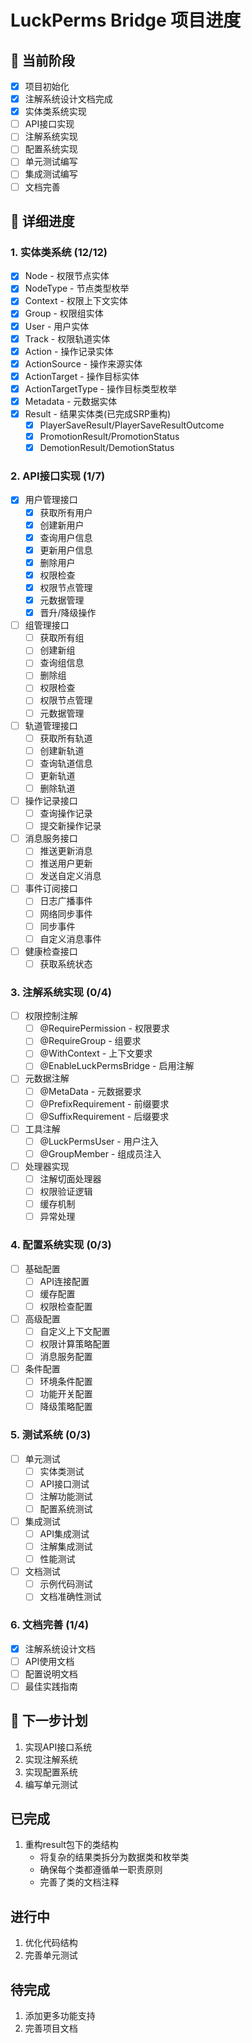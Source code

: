 # LuckPerms Bridge 项目进度

## 🚀 当前阶段
- [x] 项目初始化
- [x] 注解系统设计文档完成
- [x] 实体类系统实现
- [ ] API接口实现
- [ ] 注解系统实现
- [ ] 配置系统实现
- [ ] 单元测试编写
- [ ] 集成测试编写
- [ ] 文档完善

## 📝 详细进度

### 1. 实体类系统 (12/12)
- [x] Node - 权限节点实体
- [x] NodeType - 节点类型枚举
- [x] Context - 权限上下文实体
- [x] Group - 权限组实体
- [x] User - 用户实体
- [x] Track - 权限轨道实体
- [x] Action - 操作记录实体
- [x] ActionSource - 操作来源实体
- [x] ActionTarget - 操作目标实体
- [x] ActionTargetType - 操作目标类型枚举
- [x] Metadata - 元数据实体
- [x] Result - 结果实体类(已完成SRP重构)
  - [x] PlayerSaveResult/PlayerSaveResultOutcome
  - [x] PromotionResult/PromotionStatus
  - [x] DemotionResult/DemotionStatus

### 2. API接口实现 (1/7)
- [x] 用户管理接口
  - [x] 获取所有用户
  - [x] 创建新用户
  - [x] 查询用户信息
  - [x] 更新用户信息
  - [x] 删除用户
  - [x] 权限检查
  - [x] 权限节点管理
  - [x] 元数据管理
  - [x] 晋升/降级操作
- [ ] 组管理接口
  - [ ] 获取所有组
  - [ ] 创建新组
  - [ ] 查询组信息
  - [ ] 删除组
  - [ ] 权限检查
  - [ ] 权限节点管理
  - [ ] 元数据管理
- [ ] 轨道管理接口
  - [ ] 获取所有轨道
  - [ ] 创建新轨道
  - [ ] 查询轨道信息
  - [ ] 更新轨道
  - [ ] 删除轨道
- [ ] 操作记录接口
  - [ ] 查询操作记录
  - [ ] 提交新操作记录
- [ ] 消息服务接口
  - [ ] 推送更新消息
  - [ ] 推送用户更新
  - [ ] 发送自定义消息
- [ ] 事件订阅接口
  - [ ] 日志广播事件
  - [ ] 网络同步事件
  - [ ] 同步事件
  - [ ] 自定义消息事件
- [ ] 健康检查接口
  - [ ] 获取系统状态

### 3. 注解系统实现 (0/4)
- [ ] 权限控制注解
  - [ ] @RequirePermission - 权限要求
  - [ ] @RequireGroup - 组要求
  - [ ] @WithContext - 上下文要求
  - [ ] @EnableLuckPermsBridge - 启用注解
- [ ] 元数据注解
  - [ ] @MetaData - 元数据要求
  - [ ] @PrefixRequirement - 前缀要求
  - [ ] @SuffixRequirement - 后缀要求
- [ ] 工具注解
  - [ ] @LuckPermsUser - 用户注入
  - [ ] @GroupMember - 组成员注入
- [ ] 处理器实现
  - [ ] 注解切面处理器
  - [ ] 权限验证逻辑
  - [ ] 缓存机制
  - [ ] 异常处理

### 4. 配置系统实现 (0/3)
- [ ] 基础配置
  - [ ] API连接配置
  - [ ] 缓存配置
  - [ ] 权限检查配置
- [ ] 高级配置
  - [ ] 自定义上下文配置
  - [ ] 权限计算策略配置
  - [ ] 消息服务配置
- [ ] 条件配置
  - [ ] 环境条件配置
  - [ ] 功能开关配置
  - [ ] 降级策略配置

### 5. 测试系统 (0/3)
- [ ] 单元测试
  - [ ] 实体类测试
  - [ ] API接口测试
  - [ ] 注解功能测试
  - [ ] 配置系统测试
- [ ] 集成测试
  - [ ] API集成测试
  - [ ] 注解集成测试
  - [ ] 性能测试
- [ ] 文档测试
  - [ ] 示例代码测试
  - [ ] 文档准确性测试

### 6. 文档完善 (1/4)
- [x] 注解系统设计文档
- [ ] API使用文档
- [ ] 配置说明文档
- [ ] 最佳实践指南

## 📅 下一步计划
1. 实现API接口系统
2. 实现注解系统
3. 实现配置系统
4. 编写单元测试

## 已完成
1. 重构result包下的类结构
   - 将复杂的结果类拆分为数据类和枚举类
   - 确保每个类都遵循单一职责原则
   - 完善了类的文档注释

## 进行中
1. 优化代码结构
2. 完善单元测试

## 待完成
1. 添加更多功能支持
2. 完善项目文档 